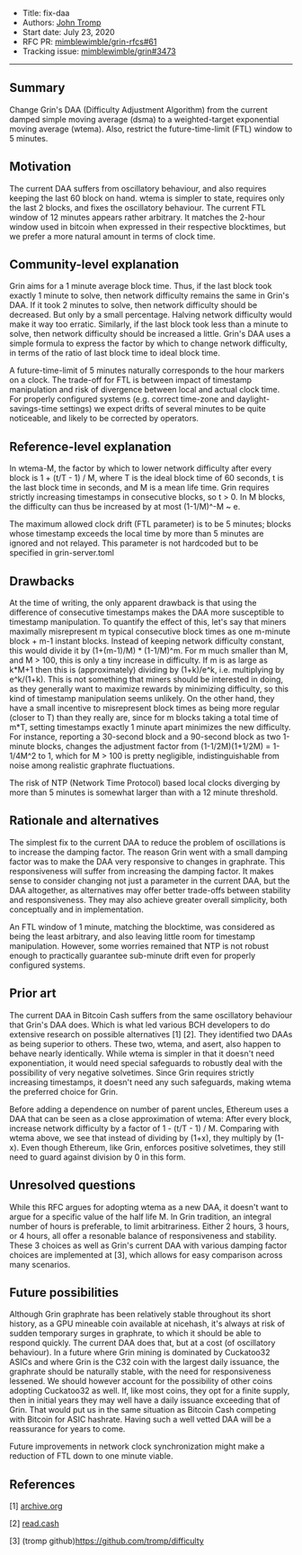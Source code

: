 - Title: fix-daa
- Authors: [John Tromp](mailto:john.tromp@gmail.com)
- Start date: July 23, 2020
- RFC PR: [mimblewimble/grin-rfcs#61](https://github.com/mimblewimble/grin-rfcs/pull/61) 
- Tracking issue: [mimblewimble/grin#3473](https://github.com/mimblewimble/grin/issues/3473)

---

## Summary
[summary]: #summary

Change Grin's DAA (Difficulty Adjustment Algorithm) from the current damped simple moving average (dsma) to a weighted-target exponential moving average (wtema). Also, restrict the future-time-limit (FTL) window to 5 minutes.

## Motivation
[motivation]: #motivation

The current DAA suffers from oscillatory behaviour, and also requires keeping the last 60 block on hand.
wtema is simpler to state, requires only the last 2 blocks, and fixes the oscillatory behaviour.
The current FTL window of 12 minutes appears rather arbitrary. It matches the 2-hour window used in bitcoin
when expressed in their respective blocktimes, but we prefer a more natural amount in terms of clock time.


## Community-level explanation
[community-level-explanation]: #community-level-explanation

Grin aims for a 1 minute average block time.
Thus, if the last block took exactly 1 minute to solve, then network difficulty
remains the same in Grin's DAA.  If it took 2 minutes to solve, then network
difficulty should be decreased.
But only by a small percentage. Halving network difficulty would make it way
too erratic.  Similarly, if the last block took less than a minute to solve,
then network difficulty should be increased a little.
Grin's DAA uses a simple formula to express the factor by which to change
network difficulty, in terms of the ratio of last block time to ideal block
time.

A future-time-limit of 5 minutes naturally corresponds to the hour markers on a clock.
The trade-off for FTL is between impact of timestamp manipulation and risk of divergence between local
and actual clock time. For properly configured systems (e.g. correct time-zone and daylight-savings-time settings)
we expect drifts of several minutes to be quite noticeable, and likely to be corrected by operators.

## Reference-level explanation
[reference-level-explanation]: #reference-level-explanation

In wtema-M, the factor by which to lower network difficulty after every block
is 1 + (t/T - 1) / M, where T is the ideal block time of 60 seconds, t is the
last block time in seconds, and M is a mean life time.  Grin requires strictly
increasing timestamps in consecutive blocks, so t > 0.
In M blocks, the difficulty can thus be increased by at most (1-1/M)^-M ~ e.

The maximum allowed clock drift (FTL parameter) is to be 5 minutes; blocks whose timestamp exceeds
the local time by more than 5 minutes are ignored and not relayed.
This parameter is not hardcoded but to be specified in grin-server.toml

## Drawbacks
[drawbacks]: #drawbacks

At the time of writing, the only apparent drawback is that using the difference of consecutive
timestamps makes the DAA more susceptible to timestamp manipulation. To quantify
the effect of this, let's say that miners maximally misrepresent m typical
consecutive block times as one m-minute block + m-1 instant blocks. Instead of
keeping network difficulty constant, this would divide it by (1+(m-1)/M) * (1-1/M)^m.
For m much smaller than M, and M > 100, this is only a tiny increase in difficulty.
If m is as large as k\*M+1 then this is (approximately) dividing by (1+k)/e^k, i.e. multiplying by e^k/(1+k).
This is not something that miners should be interested in doing,
as they generally want to maximize rewards by minimizing difficulty,
so this kind of timestamp manipulation seems unlikely.
On the other hand, they have a small incentive to misrepresent block times as
being more regular (closer to T) than they really are, since for m blocks
taking a total time of m\*T, setting timestamps exactly 1 minute apart minimizes the new difficulty.
For instance, reporting a 30-second block and a 90-second block as two 1-minute blocks, changes the adjustment factor
from (1-1/2M)(1+1/2M) = 1-1/4M^2 to 1, which for M > 100 is pretty negligible, indistinguishable from noise
among realistic graphrate fluctuations.

The risk of NTP (Network Time Protocol) based local clocks diverging by more than 5 minutes is somewhat
larger than with a 12 minute threshold.

## Rationale and alternatives
[rationale-and-alternatives]: #rationale-and-alternatives

The simplest fix to the current DAA to reduce the problem of oscillations is to increase the damping factor.
The reason Grin went with a small damping factor was to make the DAA very responsive to changes in graphrate.
This responsiveness will suffer from increasing the damping factor. It makes sense to consider changing not just
a parameter in the current DAA, but the DAA altogether, as alternatives may offer better trade-offs between stability
and responsiveness. They may also achieve greater overall simplicity, both conceptually and in implementation.

An FTL window of 1 minute, matching the blocktime, was considered as being the least arbitrary,
and also leaving little room for timestamp manipulation. However, some worries remained that NTP is not robust enough to
practically guarantee sub-minute drift even for properly configured systems.


## Prior art
[prior-art]: #prior-art

The current DAA in Bitcoin Cash suffers from the same oscillatory behaviour that Grin's DAA does.
Which is what led various BCH developers to do extensive research on possible alternatives [1] [2].
They identified two DAAs as being superior to others. These two, wtema, and asert, also happen to behave nearly identically.
While wtema is simpler in that it doesn't need exponentiation, it would need special safeguards to robustly deal with
the possibility of very negative solvetimes. Since Grin requires strictly increasing timestamps, it doesn't need any such
safeguards, making wtema the preferred choice for Grin.

Before adding a dependence on number of parent uncles, Ethereum uses a DAA that can be seen as a close approximation of wtema:
After every block, increase network difficulty by a factor of 1 - (t/T - 1) / M.
Comparing with wtema above, we see that instead of dividing by (1+x), they multiply by (1-x).
Even though Ethereum, like Grin, enforces positive solvetimes, they still need to guard against division by 0 in this form.

## Unresolved questions
[unresolved-questions]: #unresolved-questions

While this RFC argues for adopting wtema as a new DAA, it doesn't want to argue for a specific value of the half life M.
In Grin tradition, an integral number of hours is preferable, to limit
arbitrariness. Either 2 hours, 3 hours, or 4 hours, all offer a resonable
balance of responsiveness and stability.
These 3 choices as well as Grin's current DAA with various damping factor choices are implemented at [3],
which allows for easy comparison across many scenarios.

## Future possibilities
[future-possibilities]: #future-possibilities

Although Grin graphrate has been relatively stable throughout its short
history, as a GPU mineable coin available at nicehash, it's always at risk of
sudden temporary surges in graphrate, to which it should be able to respond
quickly. The current DAA does that, but at a cost (of oscillatory behaviour).
In a future where Grin mining is dominated by Cuckatoo32 ASICs and where Grin
is the C32 coin with the largest daily issuance, 
the graphrate should be naturally stable, with the need for responsiveness lessened.
We should however account for the possibility of other coins adopting Cuckatoo32 as well.
If, like most coins, they opt for a finite supply, then in initial years they
may well have a daily issuance exceeding that of Grin. That would put us in the
same situation as Bitcoin Cash competing with Bitcoin for ASIC hashrate.
Having such a well vetted DAA will be a reassurance for years to come.

Future improvements in network clock synchronization might make a reduction of FTL down to one minute viable.

## References
[references]: #references

[1] [archive.org](https://web.archive.org/web/20181120082228if_/https://www.yours.org/content/the-wtema-difficulty-adjustment-algorithm-855a3405606a/)

[2] [read.cash](https://read.cash/@jtoomim/bch-upgrade-proposal-use-asert-as-the-new-daa-1d875696)

[3] (tromp github)https://github.com/tromp/difficulty
